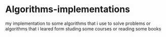 # Algorithms-implementations
my implementation to some algorithms that i use to solve problems or algorithms that i leared  form studing some courses or reading some books
